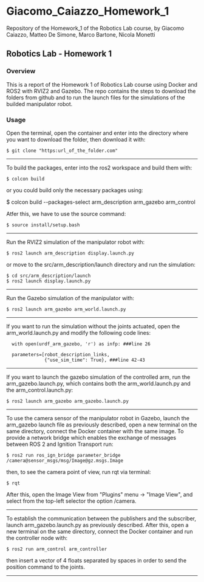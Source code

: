 # Giacomo_Caiazzo_Homework_1
Repository of the Homework_1 of the Robotics Lab course, by Giacomo Caiazzo, Matteo De Simone, Marco Bartone, Nicola Monetti


## Robotics Lab - Homework 1

### Overview
This is a report of the Homework 1 of Robotics Lab course using Docker and ROS2 with RVIZ2 and Gazebo. The repo contains the steps to download the folders from github and to run the launch files for the simulations of the builded manipulator robot.

### Usage

Open the terminal, open the container and enter into the directory where you want to download the folder, then download it with:

    $ git clone "https:url_of_the_folder.com"

-------------------------------

To build the packages, enter into the ros2 workspace and build them with:

    $ colcon build

or you could build only the necessary packages using:

$ colcon build --packages-select arm_description arm_gazebo arm_control

Atfer this, we have to use the source command:

    $ source install/setup.bash

-------------------------------

Run the RVIZ2 simulation of the manipulator robot with:

    $ ros2 launch arm_description display.launch.py

or move to the src/arm_description/launch directory and run the simulation:


    $ cd src/arm_description/launch
    $ ros2 launch display.launch.py

--------------------------------

Run the Gazebo simulation of the manipulator with:

    $ ros2 launch arm_gazebo arm_world.launch.py

--------------------------------

If you want to run the simulation without the joints actuated, open the arm_world.launch.py and modify the following code lines:

      with open(urdf_arm_gazebo, 'r') as infp: ###line 26

      parameters=[robot_description_links,
                  {"use_sim_time": True}, ###line 42-43

--------------------------------

If you want to launch the gazebo simulation of the controlled arm, run the arm_gazebo.launch.py, which contains both the arm_world.launch.py and the arm_control.launch.py:

    $ ros2 launch arm_gazebo arm_gazebo.launch.py

--------------------------------


To use the camera sensor of the manipulator robot in Gazebo, launch the arm_gazebo launch file as previously described, open a new terminal on the same directory, connect the Docker container with the same image. To provide a network bridge which enables the exchange of messages between ROS 2 and Ignition Transport run:

    $ ros2 run ros_ign_bridge parameter_bridge /camera@sensor_msgs/msg/Image@gz.msgs.Image 

then, to see the camera point of view, run rqt via terminal:

    $ rqt

After this, open the Image View from "Plugins" menu -> "Image View", and select from the top-left selector the option /camera.

--------------------------------

To establish the communication between the publishers and the subscriber, launch arm_gazebo.launch.py as previously described. After this, open a new terminal on the same directory, connect the Docker container and run the controller node with:

    $ ros2 run arm_control arm_controller

then insert a vector of 4 floats separated by spaces in order to send the position command to the joints.

--------------------------------
